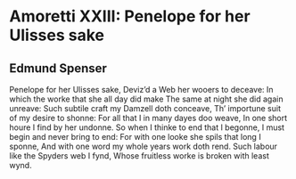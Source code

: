 # Amoretti XXIII: Penelope for her Ulisses sake
## Edmund Spenser
Penelope for her Ulisses sake,
Deviz’d a Web her wooers to deceave:
In which the worke that she all day did make
The same at night she did again unreave:
Such subtile craft my Damzell doth conceave,
Th’ importune suit of my desire to shonne:
For all that I in many dayes doo weave,
In one short houre I find by her undonne.
So when I thinke to end that I begonne,
I must begin and never bring to end:
For with one looke she spils that long I sponne,
And with one word my whole years work doth rend.
Such labour like the Spyders web I fynd,
Whose fruitless worke is broken with least wynd.